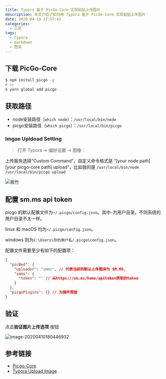 ```yaml
---
title: Typora 基于 PicGo-Core 实现粘贴上传图片
description: 本文介绍了如何用 Typora 基于 PicGo-Core 实现粘贴上传图片
date: 2020-04-10 17:57:41
categories:
  - 工具
tags:
  - typora
  - markdown
  - 图床
---
```


<ins class="adsbygoogle" style="display:block; text-align:center;"  data-ad-layout="in-article" data-ad-format="fluid" data-ad-client="ca-pub-7962287588031867" data-ad-slot="2542544532"></ins><script> (adsbygoogle = window.adsbygoogle || []).push({});</script>


## 下载 PicGo-Core

```sh
$ npm install picgo -g
# or
$ yarn global add picgo
```

## 获取路径

- node安装路径（`which node`）：`/usr/local/bin/node`
- picgo安装路径（`which picgo`）：`/usr/local/bin/picgo`

### Imgae Upldoad Setting

> 打开 Typora -> 偏好设置 -> 图像：

上传服务选择“Custom Command”，自定义命令格式是 “[your node path] [your picgo-core path] upload”，比如我的是 `/usr/local/bin/node /usr/local/bin/picgo upload `

![紫竹](https://i.loli.net/2020/04/10/aCFG5ZW2xuR6qls.png)

## 配置 sm.ms api token

picgo 的默认配置文件为`~/.picgo/config.json`。其中`~`为用户目录。不同系统的用户目录不太一样。

linux 和 macOS 均为`~/.picgo/config.json`。

windows 则为`C:\Users\你的用户名/.picgo\config.json`。

配置文件需要至少有如下的配置项：

```json
{
  "picBed": {
    "uploader": "smms", // 代表当前的默认上传图床为 SM.MS,
    "smms": {
      "token": "" // 从https://sm.ms/home/apitoken获取的token
    }
  },
  "picgoPlugins": {} // 为插件预留
}
```

## 验证

点击**验证图片上传选项** 按钮

![image-20200410180446932](https://i.loli.net/2020/04/10/LYNhz8rACdORjP7.png)

## 参考链接

- [Picgo-Core](https://picgo.github.io/PicGo-Core-Doc/zh/guide/config.html#%E9%BB%98%E8%AE%A4%E9%85%8D%E7%BD%AE%E6%96%87%E4%BB%B6)
- [Typora Upload Image](https://support.typora.io/Upload-Image/)
